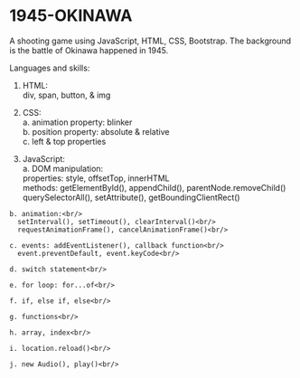 # 1945-OKINAWA
A shooting game using JavaScript, HTML, CSS, Bootstrap. The background is the battle of Okinawa happened in 1945.

Languages and skills:

  1. HTML:<br/>
    div, span, button, & img<br/>

  2. CSS:<br/>
    a. animation property: blinker<br/>
    b. position property: absolute & relative<br/>
    c. left & top properties<br/>

  3. JavaScript:<br/>
    a. DOM manipulation:<br/>
      properties: style, offsetTop, innerHTML<br/>
      methods: getElementById(), appendChild(), parentNode.removeChild()<br/>
      querySelectorAll(), setAttribute(), getBoundingClientRect()<br/>

    b. animation:<br/>
      setInterval(), setTimeout(), clearInterval()<br/>
      requestAnimationFrame(), cancelAnimationFrame()<br/>

    c. events: addEventListener(), callback function<br/>
      event.preventDefault, event.keyCode<br/>

    d. switch statement<br/>

    e. for loop: for...of<br/>

    f. if, else if, else<br/>

    g. functions<br/>

    h. array, index<br/>

    i. location.reload()<br/>

    j. new Audio(), play()<br/>

